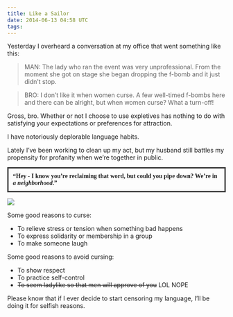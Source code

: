 ```yaml
---
title: Like a Sailor
date: 2014-06-13 04:58 UTC
tags:
---
```


Yesterday I overheard a conversation at my office that went something like this:

> MAN: The lady who ran the event was very unprofessional. From the moment she got on stage she began dropping the f-bomb and it just didn’t stop.

> BRO: I don’t like it when women curse. A few well-timed f-bombs here and there can be alright, but when women curse? What a turn-off!

Gross, bro. Whether or not I choose to use expletives has nothing to do with satisfying your expectations or preferences for attraction.

I have notoriously deplorable language habits.

Lately I’ve been working to clean up my act, but my husband still battles my propensity for profanity when we’re together in public.

<p style="font-family: source-serif-pro, serif; font-weight: bold; border: 3px solid #333; padding: 10px;">“Hey - I know you’re reclaiming that word, but could you pipe down? We’re in <i>a neighborhood</i>.”</p>

<img src="/img/901521_1323859812861_full.jpg"/>

Some good reasons to curse:

* To relieve stress or tension when something bad happens
* To express solidarity or membership in a group
* To make someone laugh

Some good reasons to avoid cursing:

* To show respect
* To practice self-control
* <strike>To seem ladylike so that men will approve of you</strike> LOL NOPE

Please know that if I ever decide to start censoring my language, I’ll be doing it for selfish reasons.

